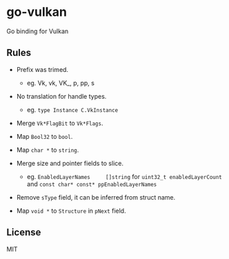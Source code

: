 # go-vulkan
Go binding for Vulkan

## Rules

- Prefix was trimed.

  - eg. Vk, vk, VK_, p, pp, s


- No translation for handle types.

  - eg. `type Instance C.VkInstance`


- Merge `Vk*FlagBit` to `Vk*Flags`.

- Map `Bool32` to `bool`.

- Map `char *` to `string`.

- Merge size and pointer fields to slice.
  - eg. `EnabledLayerNames     []string` for
  `uint32_t enabledLayerCount` and `const char* const* ppEnabledLayerNames`


- Remove `sType` field, it can be inferred from struct name.

- Map `void *` to `Structure` in `pNext` field.

## License
MIT

